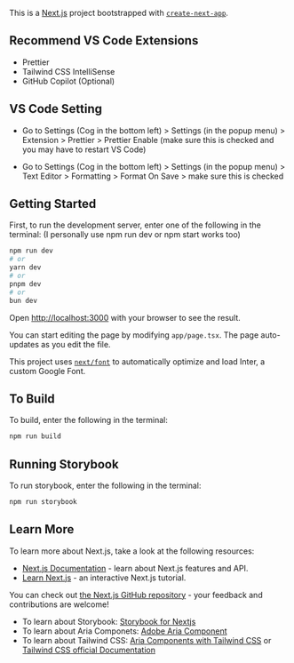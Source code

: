 This is a [Next.js](https://nextjs.org/) project bootstrapped with [`create-next-app`](https://github.com/vercel/next.js/tree/canary/packages/create-next-app).

## Recommend VS Code Extensions
- Prettier
- Tailwind CSS IntelliSense
- GitHub Copilot (Optional)

## VS Code Setting
- Go to Settings (Cog in the bottom left) > Settings (in the popup menu) > Extension > Prettier > Prettier Enable (make sure this is checked and you may have to restart VS Code)

- Go to Settings (Cog in the bottom left) > Settings (in the popup menu) > Text Editor > Formatting > Format On Save > make sure this is checked
  
## Getting Started
First, to run the development server, enter one of the following in the terminal:
(I personally use npm run dev or npm start works too)
```bash
npm run dev
# or
yarn dev
# or
pnpm dev
# or
bun dev
```
Open [http://localhost:3000](http://localhost:3000) with your browser to see the result.

You can start editing the page by modifying `app/page.tsx`. The page auto-updates as you edit the file.

This project uses [`next/font`](https://nextjs.org/docs/basic-features/font-optimization) to automatically optimize and load Inter, a custom Google Font.

## To Build
To build, enter the following in the terminal:
```bash
npm run build
```

## Running Storybook
To run storybook, enter the following in the terminal:
```bash
npm run storybook
```

## Learn More

To learn more about Next.js, take a look at the following resources:

- [Next.js Documentation](https://nextjs.org/docs) - learn about Next.js features and API.
- [Learn Next.js](https://nextjs.org/learn) - an interactive Next.js tutorial.

You can check out [the Next.js GitHub repository](https://github.com/vercel/next.js/) - your feedback and contributions are welcome!

- To learn about Storybook: [Storybook for Nextjs](https://storybook.js.org/docs/get-started/nextjs)
- To learn about Aria Componets: [Adobe Aria Component](https://react-spectrum.adobe.com/react-aria/)
- To learn about Tailwind CSS: [Aria Components with Tailwind CSS](https://react-spectrum.adobe.com/react-aria/styling.html#tailwind-css) or [Tailwind CSS official Documentation](https://tailwindcss.com/docs/installation)
